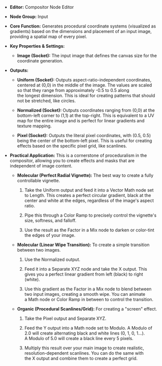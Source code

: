 - **Editor:** Compositor Node Editor
    
- **Node Group:** Input
    
- **Core Function:** Generates procedural coordinate systems (visualized as gradients) based on the dimensions and placement of an input image, providing a spatial map of every pixel.
    
- **Key Properties & Settings:**
    
    - **Image (Socket):** The input image that defines the canvas size for the coordinate generation.
        
- **Outputs:**
    
    - **Uniform (Socket):** Outputs aspect-ratio-independent coordinates, centered at (0,0) in the middle of the image. The values are scaled so that they range from approximately -0.5 to 0.5 along the longest dimension. This is ideal for creating patterns that should not be stretched, like circles.
        
    - **Normalized (Socket):** Outputs coordinates ranging from (0,0) at the bottom-left corner to (1,1) at the top-right. This is equivalent to a UV map for the entire image and is perfect for linear gradients and texture mapping.
        
    - **Pixel (Socket):** Outputs the literal pixel coordinates, with (0.5, 0.5) being the center of the bottom-left pixel. This is useful for creating effects based on the specific pixel grid, like scanlines.
        
- **Practical Application:** This is a cornerstone of proceduralism in the compositor, allowing you to create effects and masks that are independent of image content.
    
    - **Molecular (Perfect Radial Vignette):** The best way to create a fully controllable vignette.
        
        1. Take the Uniform output and feed it into a Vector Math node set to Length. This creates a perfect circular gradient, black at the center and white at the edges, regardless of the image's aspect ratio.
            
        2. Pipe this through a Color Ramp to precisely control the vignette's size, softness, and falloff.
            
        3. Use the result as the Factor in a Mix node to darken or color-tint the edges of your image.
            
    - **Molecular (Linear Wipe Transition):** To create a simple transition between two images.
        
        1. Use the Normalized output.
            
        2. Feed it into a Separate XYZ node and take the X output. This gives you a perfect linear gradient from left (black) to right (white).
            
        3. Use this gradient as the Factor in a Mix node to blend between two input images, creating a smooth wipe. You can animate a Math node or Color Ramp in between to control the transition.
            
    - **Organic (Procedural Scanlines/Grid):** For creating a "screen" effect.
        
        1. Take the Pixel output and Separate XYZ.
            
        2. Feed the Y output into a Math node set to Modulo. A Modulo of 2.0 will create alternating black and white lines (0, 1, 0, 1...). A Modulo of 5.0 will create a black line every 5 pixels.
            
        3. Multiply this result over your main image to create realistic, resolution-dependent scanlines. You can do the same with the X output and combine them to create a perfect grid.
